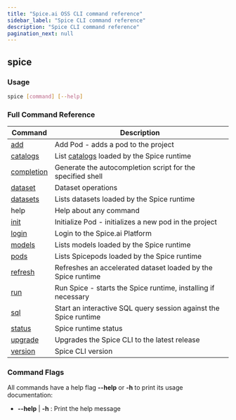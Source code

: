 ```yaml
---
title: "Spice.ai OSS CLI command reference"
sidebar_label: "Spice CLI command reference"
description: "Spice CLI command reference"
pagination_next: null
---
```


## spice

### Usage

```bash
spice [command] [--help]
```

### Full Command Reference

| Command                                            | Description                                                         |
| -------------------------------------------------- | --------------------------------------------------------------------|
| [add](/cli/reference/add)               | Add Pod - adds a pod to the project                                 |
| [catalogs](/cli/reference/catalogs)     | List [catalogs](/components/catalogs) loaded by the Spice runtime   |
| [completion](/cli/reference/completion) | Generate the autocompletion script for the specified shell          |
| [dataset](/cli/reference/dataset)       | Dataset operations                                                  |
| [datasets](/cli/reference/datasets)     | Lists datasets loaded by the Spice runtime                          |
| help                                               | Help about any command                                              |
| [init](/cli/reference/init)             | Initialize Pod - initializes a new pod in the project               |
| [login](/cli/reference/login)           | Login to the Spice.ai Platform                                                  |
| [models](/cli/reference/models)         | Lists models loaded by the Spice runtime                            |
| [pods](/cli/reference/pods)             | Lists Spicepods loaded by the Spice runtime                         |
| [refresh](/cli/reference/refresh)       | Refreshes an accelerated dataset loaded by the Spice runtime          |
| [run](/cli/reference/run)               | Run Spice - starts the Spice runtime, installing if necessary |
| [sql](/cli/reference/sql)               | Start an interactive SQL query session against the Spice runtime |
| [status](/cli/reference/status)         | Spice runtime status                                                |
| [upgrade](/cli/reference/upgrade)       | Upgrades the Spice CLI to the latest release                        |
| [version](/cli/reference/version)       | Spice CLI version                                                   |

### Command Flags

All commands have a help flag **--help** or **-h** to print its usage documentation:

- **--help** | **-h** : Print the help message
